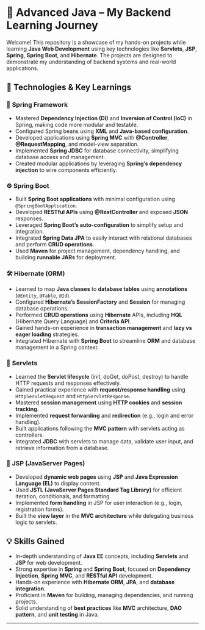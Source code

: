 # 📘 Advanced Java – My Backend Learning Journey

Welcome! This repository is a showcase of my hands-on projects while learning **Java Web Development** using key technologies like **Servlets**, **JSP**, **Spring**, **Spring Boot**, and **Hibernate**. The projects are designed to demonstrate my understanding of backend systems and real-world applications.

## 🚀 Technologies & Key Learnings

### 🌱 **Spring Framework**
- Mastered **Dependency Injection (DI)** and **Inversion of Control (IoC)** in Spring, making code more modular and testable.
- Configured Spring beans using **XML** and **Java-based configuration**.
- Developed applications using **Spring MVC** with **@Controller**, **@RequestMapping**, and model-view separation.
- Implemented **Spring JDBC** for database connectivity, simplifying database access and management.
- Created modular applications by leveraging **Spring’s dependency injection** to wire components efficiently.

### ⚙️ **Spring Boot**
- Built **Spring Boot applications** with minimal configuration using `@SpringBootApplication`.
- Developed **RESTful APIs** using **@RestController** and exposed **JSON** responses.
- Leveraged **Spring Boot’s auto-configuration** to simplify setup and integration.
- Integrated **Spring Data JPA** to easily interact with relational databases and perform **CRUD operations**.
- Used **Maven** for project management, dependency handling, and building **runnable JARs** for deployment.

### 🛠 **Hibernate (ORM)**
- Learned to map **Java classes** to **database tables** using **annotations** (`@Entity`, `@Table`, `@Id`).
- Configured **Hibernate’s SessionFactory** and **Session** for managing database operations.
- Performed **CRUD operations** using **Hibernate** APIs, including **HQL** (Hibernate Query Language) and **Criteria API**.
- Gained hands-on experience in **transaction management** and **lazy vs eager loading** strategies.
- Integrated Hibernate with **Spring Boot** to streamline **ORM** and database management in a Spring context.
  
### 🧩 **Servlets**
- Learned the **Servlet lifecycle** (init, doGet, doPost, destroy) to handle HTTP requests and responses effectively.
- Gained practical experience with **request/response handling** using `HttpServletRequest` and `HttpServletResponse`.
- Mastered **session management** using **HTTP cookies** and **session tracking**.
- Implemented **request forwarding** and **redirection** (e.g., login and error handling).
- Built applications following the **MVC pattern** with servlets acting as controllers.
- Integrated **JDBC** with servlets to manage data, validate user input, and retrieve information from a database.

### 🧾 **JSP (JavaServer Pages)**
- Developed **dynamic web pages** using **JSP** and **Java Expression Language (EL)** to display content.
- Used **JSTL (JavaServer Pages Standard Tag Library)** for efficient iteration, conditionals, and formatting.
- Implemented **form handling** in JSP for user interaction (e.g., login, registration forms).
- Built the **view layer** in the **MVC architecture** while delegating business logic to servlets.

## 💡 Skills Gained
- In-depth understanding of **Java EE** concepts, including **Servlets** and **JSP** for web development.
- Strong expertise in **Spring** and **Spring Boot**, focused on **Dependency Injection**, **Spring MVC**, and **RESTful API** development.
- Hands-on experience with **Hibernate ORM**, **JPA**, and **database integration**.
- Proficient in **Maven** for building, managing dependencies, and running projects.
- Solid understanding of **best practices** like **MVC** architecture, **DAO pattern**, and **unit testing** in Java.

---
